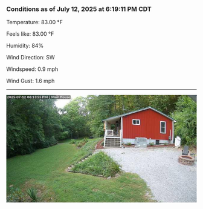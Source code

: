 ### Conditions as of July 12, 2025 at 6:19:11 PM CDT 

Temperature: 83.00 &deg;F

Feels like: 83.00 &deg;F

Humidity: 84%

Wind Direction: SW

Windspeed: 0.9 mph

Wind Gust: 1.6 mph

---

<img src="./images/latest.jpeg"/>

